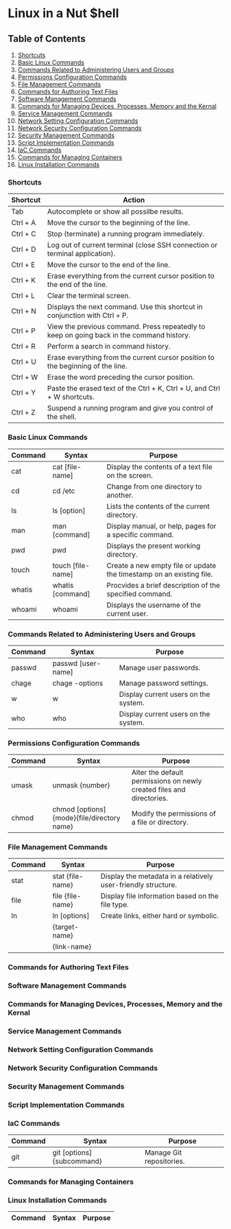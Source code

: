 # Linux in a Nut $hell
## Table of Contents
1.  [Shortcuts](https://github.com/iamroot-GitHub/Linux-in-a-Nut-Shell/blob/main/README.md#shortcuts)
2.  [Basic Linux Commands](https://github.com/iamroot-GitHub/Linux-in-a-Nut-Shell/blob/main/README.md#basic-linux-commands)
3.  [Commands Related to Administering Users and Groups](https://github.com/iamroot-GitHub/Linux-in-a-Nut-Shell/blob/main/README.md#commands-related-to-administering-users-and-groups)
4.  [Permissions Configuration Commands](https://github.com/iamroot-GitHub/Linux-in-a-Nut-Shell/blob/main/README.md#permissions-configuration-commands)
5.  [File Management Commands](https://github.com/iamroot-GitHub/Linux-in-a-Nut-Shell/blob/main/README.md#file-management-commands)
6.  [Commands for Authoring Text Files](https://github.com/iamroot-GitHub/Linux-in-a-Nut-Shell/blob/main/README.md#commands-for-authoring-text-files)
7.  [Software Management Commands](https://github.com/iamroot-GitHub/Linux-in-a-Nut-Shell/blob/main/README.md#software-management-commands)
8.  [Commands for Managing Devices, Processes, Memory and the Kernal](https://github.com/iamroot-GitHub/Linux-in-a-Nut-Shell/blob/main/README.md#commands-for-managing-devices-processes-memory-and-the-kernal)
9.  [Service Management Commands](https://github.com/iamroot-GitHub/Linux-in-a-Nut-Shell#service-management-commands)
10. [Network Setting Configuration Commands](https://github.com/iamroot-GitHub/Linux-in-a-Nut-Shell#network-setting-configuration-commands)
11. [Network Security Configuration Commands](https://github.com/iamroot-GitHub/Linux-in-a-Nut-Shell#network-security-configuration-commands)
12. [Security Management Commands](https://github.com/iamroot-GitHub/Linux-in-a-Nut-Shell#security-management-commands)
13. [Script Implementation Commands](https://github.com/iamroot-GitHub/Linux-in-a-Nut-Shell#script-implementation-commands)
14. [IaC Commands](https://github.com/iamroot-GitHub/Linux-in-a-Nut-Shell#iac-commands)
15. [Commands for Managing Containers](https://github.com/iamroot-GitHub/Linux-in-a-Nut-Shell#commands-for-managing-containers)
16. [Linux Installation Commands](https://github.com/iamroot-GitHub/Linux-in-a-Nut-Shell#linux-installation-commands)
### Shortcuts
|Shortcut|Action                                                                                   |
|--------|-----------------------------------------------------------------------------------------|
|Tab     |Autocomplete or show all possilbe results.                                               |
|Ctrl + A|Move the cursor to the beginning of the line.                                            |
|Ctrl + C|Stop (terminate) a running program immediately.                                          |
|Ctrl + D|Log out of current terminal (close SSH connection or terminal application).              | 
|Ctrl + E|Move the cursor to the end of the line.                                                  | 
|Ctrl + K|Erase everything from the current cursor position to the end of the line.                | 
|Ctrl + L|Clear the terminal screen.                                                               |
|Ctrl + N|Displays the next command. Use this shortcut in conjunction with Ctrl + P.               | 
|Ctrl + P|View the previous command. Press repeatedly to keep on going back in the command history.| 
|Ctrl + R|Perform a search in command history.                                                     | 
|Ctrl + U|Erase everything from the current cursor position to the beginning of the line.          | 
|Ctrl + W|Erase the word preceding the cursor position.                                            | 
|Ctrl + Y|Paste the erased text of the Ctrl + K, Ctrl + U, and Ctrl + W shortcuts.                 | 
|Ctrl + Z|Suspend a running program and give you control of the shell.                             |
### Basic Linux Commands
|Command   |Syntax           |Purpose                                                             |
|----------|-----------------|--------------------------------------------------------------------|
|cat       |cat [file-name]  |Display the contents of a text file on the screen.                  |
|cd        |cd /etc          |Change from one directory to another.                               |
|ls        |ls [option]      |Lists the contents of the current directory.                        |
|man       |man [command]    |Display manual, or help, pages for a specific command.              |
|pwd       |pwd              |Displays the present working directory.                             |
|touch     |touch [file-name]|Create a new empty file or update the timestamp on an existing file.|
|whatis    |whatis [command] |Procvides a brief description of the specified command.             |
|whoami    |whoami           |Displays the username of the current user.                          |
### Commands Related to Administering Users and Groups
|Command   |Syntax                                     |Purpose    |
|----------|------------------|------------------------------------|
|passwd    |passwd [user-name]|Manage user passwords.              |
|chage     |chage -options    |Manage password settings.           |
|w         |w                 |Display current users on the system.|
|who       |who               |Display current users on the system.|
### Permissions Configuration Commands
|Command   |Syntax                                     |Purpose                                                              |
|----------|-------------------------------------------|---------------------------------------------------------------------|
|umask     |unmask {number}                            |Alter the default permissions on newly created files and directories.|
|chmod     |chmod [options] {mode}{file/directory name}|Modify the permissions of a file or directory.                       |
### File Management Commands
|Command|Syntax          |Purpose                                                      |
|-------|----------------|-------------------------------------------------------------|
|stat   |stat {file-name}|Display the metadata in a relatively user-friendly structure.|
|file   |file {file-name}|Display file information based on the file type.             |
|ln     |ln [options]    |Create links, either hard or symbolic.                       |
|       |{target-name}   |                                                             |
|       |{link-name}     |                                                             |
### Commands for Authoring Text Files
### Software Management Commands
### Commands for Managing Devices, Processes, Memory and the Kernal
### Service Management Commands
### Network Setting Configuration Commands
### Network Security Configuration Commands
### Security Management Commands
### Script Implementation Commands
### IaC Commands
|Command|Syntax                   |Purpose                 |
|-------|-------------------------|------------------------|
|git    |git [options]{subcommand}|Manage Git repositories.|
### Commands for Managing Containers
### Linux Installation Commands
|Command       |Syntax                                     |Purpose                                                              |
|------------- |-------------------------------------------|---------------------------------------------------------------------|

